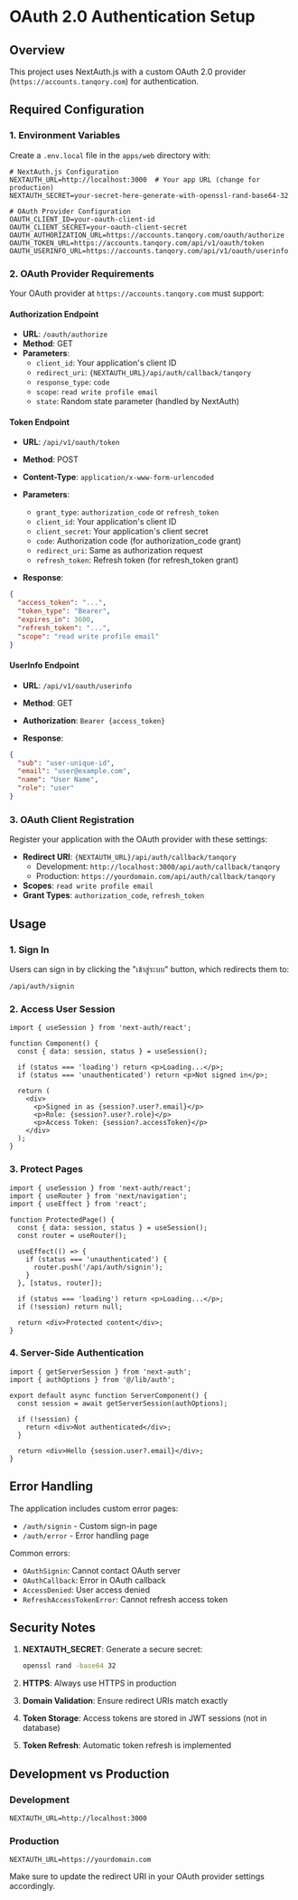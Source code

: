 # OAuth 2.0 Authentication Setup

## Overview

This project uses NextAuth.js with a custom OAuth 2.0 provider (`https://accounts.tanqory.com`) for authentication.

## Required Configuration

### 1. Environment Variables

Create a `.env.local` file in the `apps/web` directory with:

```env
# NextAuth.js Configuration
NEXTAUTH_URL=http://localhost:3000  # Your app URL (change for production)
NEXTAUTH_SECRET=your-secret-here-generate-with-openssl-rand-base64-32

# OAuth Provider Configuration
OAUTH_CLIENT_ID=your-oauth-client-id
OAUTH_CLIENT_SECRET=your-oauth-client-secret
OAUTH_AUTHORIZATION_URL=https://accounts.tanqory.com/oauth/authorize
OAUTH_TOKEN_URL=https://accounts.tanqory.com/api/v1/oauth/token
OAUTH_USERINFO_URL=https://accounts.tanqory.com/api/v1/oauth/userinfo
```

### 2. OAuth Provider Requirements

Your OAuth provider at `https://accounts.tanqory.com` must support:

#### Authorization Endpoint
- **URL**: `/oauth/authorize`
- **Method**: GET
- **Parameters**:
  - `client_id`: Your application's client ID
  - `redirect_uri`: `{NEXTAUTH_URL}/api/auth/callback/tanqory`
  - `response_type`: `code`
  - `scope`: `read write profile email`
  - `state`: Random state parameter (handled by NextAuth)

#### Token Endpoint
- **URL**: `/api/v1/oauth/token`
- **Method**: POST
- **Content-Type**: `application/x-www-form-urlencoded`
- **Parameters**:
  - `grant_type`: `authorization_code` or `refresh_token`
  - `client_id`: Your application's client ID
  - `client_secret`: Your application's client secret
  - `code`: Authorization code (for authorization_code grant)
  - `redirect_uri`: Same as authorization request
  - `refresh_token`: Refresh token (for refresh_token grant)

- **Response**:
```json
{
  "access_token": "...",
  "token_type": "Bearer",
  "expires_in": 3600,
  "refresh_token": "...",
  "scope": "read write profile email"
}
```

#### UserInfo Endpoint
- **URL**: `/api/v1/oauth/userinfo`
- **Method**: GET
- **Authorization**: `Bearer {access_token}`

- **Response**:
```json
{
  "sub": "user-unique-id",
  "email": "user@example.com",
  "name": "User Name",
  "role": "user"
}
```

### 3. OAuth Client Registration

Register your application with the OAuth provider with these settings:

- **Redirect URI**: `{NEXTAUTH_URL}/api/auth/callback/tanqory`
  - Development: `http://localhost:3000/api/auth/callback/tanqory`
  - Production: `https://yourdomain.com/api/auth/callback/tanqory`
- **Scopes**: `read write profile email`
- **Grant Types**: `authorization_code`, `refresh_token`

## Usage

### 1. Sign In
Users can sign in by clicking the "เข้าสู่ระบบ" button, which redirects them to:
```
/api/auth/signin
```

### 2. Access User Session
```tsx
import { useSession } from 'next-auth/react';

function Component() {
  const { data: session, status } = useSession();
  
  if (status === 'loading') return <p>Loading...</p>;
  if (status === 'unauthenticated') return <p>Not signed in</p>;
  
  return (
    <div>
      <p>Signed in as {session?.user?.email}</p>
      <p>Role: {session?.user?.role}</p>
      <p>Access Token: {session?.accessToken}</p>
    </div>
  );
}
```

### 3. Protect Pages
```tsx
import { useSession } from 'next-auth/react';
import { useRouter } from 'next/navigation';
import { useEffect } from 'react';

function ProtectedPage() {
  const { data: session, status } = useSession();
  const router = useRouter();
  
  useEffect(() => {
    if (status === 'unauthenticated') {
      router.push('/api/auth/signin');
    }
  }, [status, router]);
  
  if (status === 'loading') return <p>Loading...</p>;
  if (!session) return null;
  
  return <div>Protected content</div>;
}
```

### 4. Server-Side Authentication
```tsx
import { getServerSession } from 'next-auth';
import { authOptions } from '@/lib/auth';

export default async function ServerComponent() {
  const session = await getServerSession(authOptions);
  
  if (!session) {
    return <div>Not authenticated</div>;
  }
  
  return <div>Hello {session.user?.email}</div>;
}
```

## Error Handling

The application includes custom error pages:
- `/auth/signin` - Custom sign-in page
- `/auth/error` - Error handling page

Common errors:
- `OAuthSignin`: Cannot contact OAuth server
- `OAuthCallback`: Error in OAuth callback
- `AccessDenied`: User access denied
- `RefreshAccessTokenError`: Cannot refresh access token

## Security Notes

1. **NEXTAUTH_SECRET**: Generate a secure secret:
   ```bash
   openssl rand -base64 32
   ```

2. **HTTPS**: Always use HTTPS in production

3. **Domain Validation**: Ensure redirect URIs match exactly

4. **Token Storage**: Access tokens are stored in JWT sessions (not in database)

5. **Token Refresh**: Automatic token refresh is implemented

## Development vs Production

### Development
```env
NEXTAUTH_URL=http://localhost:3000
```

### Production
```env
NEXTAUTH_URL=https://yourdomain.com
```

Make sure to update the redirect URI in your OAuth provider settings accordingly.